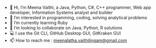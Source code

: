 - 👋 Hi, I’m Meena Vaithi, a Java, Python, C#, C++ programmer, Web app developer, Information Systems analyst and builder
- 👀 I’m interested in programming, coding, solving analytical problems
- 🌱 I’m currently learning Ruby
- 💞️ I’m looking to collaborate on Java, Python, R solutions
- 💻 I use the Git CLI, GitHub Desktop GUI, GitKraken GUI
- 📫 How to reach me : meenalatha.vaithilingam@gmail.com

<!---
meenalathav/meenalathav is a ✨ special ✨ repository because its `README.md` (this file) appears on your GitHub profile.
You can click the Preview link to take a look at your changes.
--->
